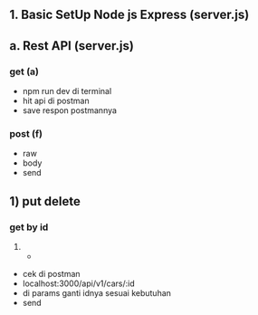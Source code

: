 ## 1. Basic SetUp Node js Express (server.js)

## a. Rest API (server.js)

### get (a)

- npm run dev di terminal
- hit api di postman
- save respon postmannya

### post (f)

- raw
- body
- send

## 1) put delete

### get by id

1. -

- cek di postman
- localhost:3000/api/v1/cars/:id
- di params ganti idnya sesuai kebutuhan
- send
